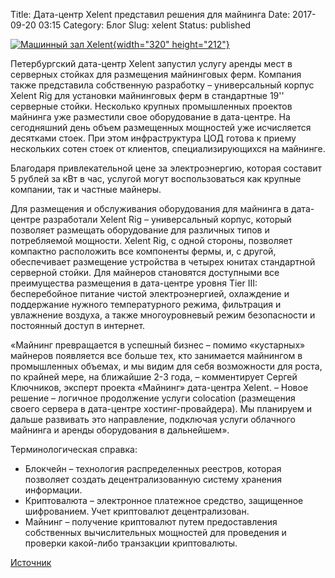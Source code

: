 Title: Дата-центр Xelent представил решения для майнинга
Date: 2017-09-20 03:15
Category: Блог
Slug: xelent
Status: published

[![Машинный зал Xelent]({attach}xelent.jpg){width="320" height="212"}](xelent.jpg)

Петербургский дата-центр Xelent запустил услугу аренды мест в серверных стойках для размещения майнинговых ферм. Компания также представила собственную разработку – универсальный корпус Xelent Rig для установки майнинговых ферм в стандартные 19'' серверные стойки. Несколько крупных промышленных проектов майнинга уже разместили свое оборудование в дата-центре. На сегодняшний день объем размещенных мощностей уже исчисляется десятками стоек. При этом инфраструктура ЦОД готова к приему нескольких сотен стоек от клиентов, специализирующихся на майнинге.  

Благодаря привлекательной цене за электроэнергию, которая составит 5 рублей за кВт в час, услугой могут воспользоваться как крупные компании, так и частные майнеры.  

Для размещения и обслуживания оборудования для майнинга в дата-центре разработали Xelent Rig – универсальный корпус, который позволяет размещать оборудование для различных типов и потребляемой мощности. Xelent Rig, с одной стороны, позволяет компактно расположить все компоненты фермы, и, с другой, обеспечивает размещение устройства в четырех юнитах стандартной серверной стойки. Для майнеров становятся доступными все преимущества размещения в дата-центре уровня Tier III: бесперебойное питание чистой электроэнергией, охлаждение и поддержание нужного температурного режима, фильтрация и увлажнение воздуха, а также многоуровневый режим безопасности и постоянный доступ в интернет.  

«Майнинг превращается в успешный бизнес – помимо «кустарных» майнеров появляется все больше тех, кто занимается майнингом в промышленных объемах, и мы видим для себя возможности для роста, по крайней мере, на ближайшие 2-3 года, – комментирует Сергей Ключников, эксперт проекта «Майнинг» дата-центра Xelent. – Новое решение – логичное продолжение услуги colocation (размещения своего сервера в дата-центре хостинг-провайдера). Мы планируем и дальше развивать это направление, подключая услуги облачного майнинга и аренды оборудования в дальнейшем».  

Терминологическая справка:  
- Блокчейн – технология распределенных реестров, которая позволяет создать децентрализованную систему хранения информации.  
- Криптовалюта – электронное платежное средство, защищенное шифрованием. Учет криптовалют децентрализован.  
- Майнинг – получение криптовалют путем предоставления собственных вычислительных мощностей для проведения и проверки какой-либо транзакции криптовалюты.  

[Источник](http://www.it-weekly.ru/news-company/new-products/133996.html?bx_sender_conversion_id=441550&utm_sending=email)
